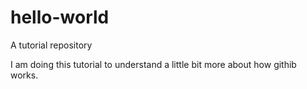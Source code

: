 # hello-world
A tutorial repository

I am doing this tutorial to understand a little bit more about how githib works.
